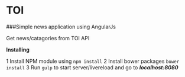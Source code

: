 # TOI
###Simple news application using AngularJs

Get news/catagories from TOI API

**Installing**

1 Install NPM module using 
  `npm install`
2 Install bower packages
  `bower install`
3 Run `gulp` to start server/livereload and go to **_localhost:8080_**
